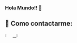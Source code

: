 ### Hola Mundo!! 👋

## :paperclip: Como contactarme:
<span >
<a href="https://www.linkedin.com/in/lautaro-ferreyra-6713201ba/" ><img width="5%" src="https://cdn-icons-png.flaticon.com/128/121/121509.png"> &nbsp;
<a href="mailto:ferreyralautaro69@gmail.com" ><img width="5%" src="https://www.flaticon.es/iconos-gratis/gmail">
</span>
